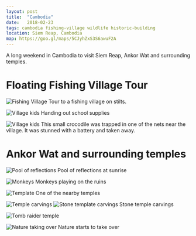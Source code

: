 ```yaml
---
layout: post
title:  "Cambodia"
date:   2018-02-23
tags: cambodia fishing-village wildlife historic-building
location: Siem Reap, Cambodia
map: https://goo.gl/maps/5CJyhZxS3S6awuF2A
---
```

A long weekend in Cambodia to visit Siem Reap, Ankor Wat and surrounding temples.

Floating Fishing Village Tour
=============================

![Fishing Village](/photos/cambodia/fishing-village-1.jpg)
Tour to a fishing village on stilts.

![Village kids](/photos/cambodia/kids.jpg)
Handing out school supplies

![Village kids](/photos/cambodia/croc.jpg)
This small crocodile was trapped in one of the nets near the village.
It was stunned with a battery and taken away.

Ankor Wat and surrounding temples
=================================

![Pool of reflections](/photos/cambodia/ankor1.jpg)
Pool of reflections at sunrise

![Monkeys](/photos/cambodia/ankor2.jpg)
Monkeys playing on the ruins

![Template](/photos/cambodia/ankor3.jpg)
One of the nearby temples

![Temple carvings](/photos/cambodia/ankor4.jpg)
![Stone template carvings](/photos/cambodia/ankor5.jpg)
Stone temple carvings

![Tomb raider temple](/photos/cambodia/ankor6.jpg)

![Nature taking over](/photos/cambodia/ankor7.jpg)
Nature starts to take over
